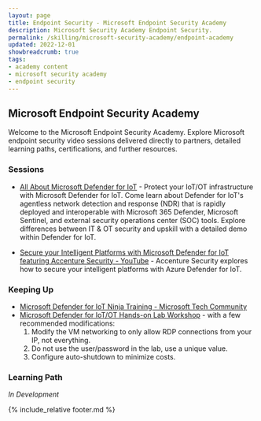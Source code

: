 ```yaml
---
layout: page
title: Endpoint Security - Microsoft Endpoint Security Academy
description: Microsoft Security Academy Endpoint Security.
permalink: /skilling/microsoft-security-academy/endpoint-academy
updated: 2022-12-01
showbreadcrumb: true
tags: 
- academy content
- microsoft security academy
- endpoint security
---
```


## Microsoft Endpoint Security Academy
Welcome to the Microsoft Endpoint Security Academy. Explore Microsoft endpoint security video sessions delivered directly to partners, detailed learning paths, certifications, and further resources.


### Sessions
* [All About Microsoft Defender for IoT](https://www.youtube.com/watch?v=-j9qj-JfN98) - Protect your IoT/OT infrastructure with Microsoft Defender for IoT. Come learn about Defender for IoT's agentless network detection and response (NDR) that is rapidly deployed and interoperable with Microsoft 365 Defender, Microsoft Sentinel, and external security operations center (SOC) tools. Explore differences between IT & OT security and upskill with a detailed demo within Defender for IoT.

* [Secure your Intelligent Platforms with Microsoft Defender for IoT featuring Accenture Security - YouTube](https://www.youtube.com/watch?v=E14ADt1G8xQ) - Accenture Security explores how to secure your intelligent platforms with Azure Defender for IoT.


### Keeping Up
* [Microsoft Defender for IoT Ninja Training - Microsoft Tech Community](https://techcommunity.microsoft.com/t5/microsoft-defender-for-iot-blog/microsoft-defender-for-iot-ninja-training/ba-p/2428899?WT.mc_id=m365-0000-rotrent)
* [Microsoft Defender for IoT/OT Hands-on Lab Workshop](https://github.com/mpram/Azure-Defender-for-IoT/) - with a few recommended modifications:
   1. Modify the VM networking to only allow RDP connections from your IP, not everything.
   2. Do not use the user/password in the lab, use a unique value.
   3. Configure auto-shutdown to minimize costs.


### Learning Path
*In Development*

{% include_relative footer.md %}
